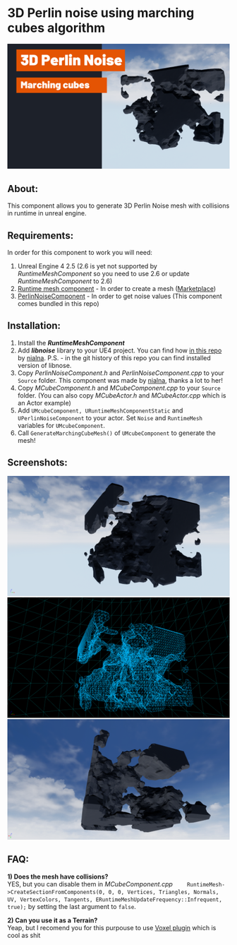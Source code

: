 # 3D Perlin noise using marching cubes algorithm 
![](https://raw.githubusercontent.com/mikhomak/Images/master/MarchinCubes/3D%20Perlin%20Noise.png)

## About:
This component allows you to generate 3D Perlin Noise mesh with collisions in runtime in unreal engine.

## Requirements:

In order for this component to work you will need:
1. Unreal Engine 4 2.5 (2.6 is yet not supported by *RuntimeMeshComponent* so you need to use 2.6 or update *RuntimeMeshComponent* to 2.6)
2. [Runtime mesh component](https://github.com/TriAxis-Games/RuntimeMeshComponent) - In order to create a mesh ([Marketplace](https://www.unrealengine.com/marketplace/en-US/product/runtime-mesh-component))
3. [PerlinNoiseComponent](https://github.com/nialna/PerlinNoiseComponent) - In order to get noise values (This component comes bundled in this repo)

## Installation:
1.  Install the ***RuntimeMeshComponent***  
2.  Add ***libnoise*** library to your UE4 project. You can find how [in this repo](https://github.com/nialna/libnoise-UE4-ready) by [nialna](https://github.com/nialna). P.S. - in the git history of this repo you can find installed version of libnose. 
4.  Copy *PerlinNoiseComponent.h* and *PerlinNoiseComponent.cpp* to your `Source` folder. This component was made by [nialna](https://github.com/nialna), thanks a lot to her!
3.  Copy *MCubeComponent.h* and *MCubeComponent.cpp* to your `Source` folder. (You can also copy *MCubeActor.h* and *MCubeActor.cpp* which is an Actor example)
4.  Add `UMcubeComponent, URuntimeMeshComponentStatic` and `UPerlinNoiseComponent` to your actor. Set `Noise` and `RuntimeMesh` variables for `UMcubeComponent`.
5.  Call `GenerateMarchingCubeMesh()` of `UMcubeComponent` to generate the mesh!

## Screenshots:
![](https://raw.githubusercontent.com/mikhomak/Images/master/MarchinCubes/ScreenShot00011.png)
![](https://raw.githubusercontent.com/mikhomak/Images/master/MarchinCubes/ScreenShot00010.png)
![](https://raw.githubusercontent.com/mikhomak/Images/master/MarchinCubes/ScreenShot00004.png)

## FAQ:
**1) Does the mesh have collisions?**   
YES, but you can disable them in *MCubeComponent.cpp* `    RuntimeMesh->CreateSectionFromComponents(0,
                                             0,
                                             0,
                                             Vertices,
                                             Triangles,
                                             Normals,
                                             UV,
                                             VertexColors,
                                             Tangents,
                                             ERuntimeMeshUpdateFrequency::Infrequent,
                                             true);` by setting the last argument to `false`.

**2) Can you use it as a Terrain?**   
Yeap, but I recomend you for this purpouse to use [Voxel plugin](https://www.unrealengine.com/marketplace/en-US/product/voxel-plugin-free) which is cool as shit

